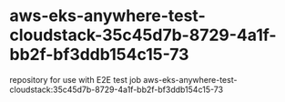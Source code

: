 # aws-eks-anywhere-test-cloudstack-35c45d7b-8729-4a1f-bb2f-bf3ddb154c15-73
repository for use with E2E test job aws-eks-anywhere-test-cloudstack:35c45d7b-8729-4a1f-bb2f-bf3ddb154c15-73
